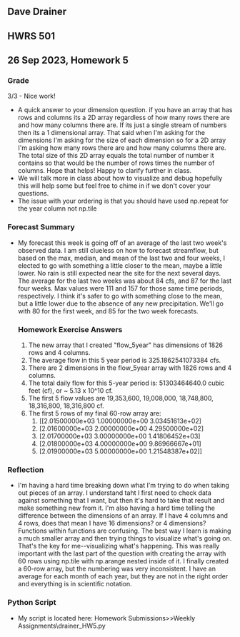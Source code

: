 ## Dave Drainer
## HWRS 501
## 26 Sep 2023, Homework 5

### Grade
3/3 - Nice work!
- A quick answer to your dimension question. if you have an array that has rows and columns its a 2D array regardless of how many rows there are and how many columns there are. If its just a single stream of numbers then its a 1 dimensional array. That said when I'm asking for the dimensions I'm asking for the size of each dimension so for a 2D array I'm asking how many rows there are and how many columns there are. The total size of this 2D array equals the total number of number it contains so that would be the number of rows times the number of columns. Hope that helps! Happy to clarify further in class. 
- We will talk more in class about how to visualize and debug hopefully this will help some but feel free to chime in if we don't cover your questions. 
- The issue with your ordering is that you should have used np.repeat for the year column not np.tile

### Forecast Summary
   
- My forecast this week is going off of an average of the last two week's observed data. I am still clueless on how to forecast streamflow, but based on the max, median, and mean of the last two and four weeks, I elected to go with something a little closer to the mean, maybe a little lower. No rain is still expected near the site for the  next several days. The average for the last two weeks was about 84 cfs, and 87 for the last four weeks. Max values were 111 and 157 for those same time periods, respectively. I think it's safer to go with something close to the mean, but a little lower due to the absence of any new precipitation. We'll go with 80 for the first week, and 85 for the two week forecasts.
    
  ### Homework Exercise Answers
   1. The new array that I created "flow_5year" has dimensions of 1826 rows and 4 columns.
   2. The average flow in this 5 year period is 325.1862541073384 cfs.
   3. There are 2 dimensions in the flow_5year array with 1826 rows and 4 columns.
   4. The total daily flow for this 5-year period is:  51303464640.0 cubic feet (cf), or ~ 5.13 x 10^10 cf.
   5. The first 5 flow values are 19,353,600, 19,008,000, 18,748,800, 18,316,800, 18,316,800 cf.
   6. The first 5 rows of my final 60-row array are:
      1.  [[2.01500000e+03 1.00000000e+00 3.03451613e+02]
      2.  [2.01600000e+03 2.00000000e+00 4.29500000e+02]
      3.  [2.01700000e+03 3.00000000e+00 1.41806452e+03]
      4.  [2.01800000e+03 4.00000000e+00 9.86966667e+01]
      5.  [2.01900000e+03 5.00000000e+00 1.21548387e+02]]



### Reflection
- I'm having a hard time breaking down what I'm trying to do when taking out pieces of an array. I understand taht I first need to check data against something that I want, but then it's hard to take that result and make something new from it. I'm also having a hard time telling the difference between the dimensions of an array. If I have 4 columns and 4 rows, does that mean I have 16 dimensions? or 4 dimensions? Functions within functions are confusing. The best way I learn is making a much smaller array and then trying things to visualize what's going on. That's the key for me--visualizing what's happening. This was really important with the last part of the question with creating the array with 60 rows using np.tile with np.arange nested inside of it. I finally created a 60-row array, but the numbering was very inconsistent. I have an average for each month of each year, but they are not in the right order and everything is in scientific notation.

### Python Script
- My script is located here: Homework Submissions>>Weekly Assignments\drainer_HW5.py